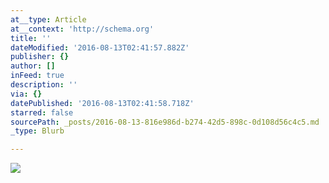 ```yaml
---
at__type: Article
at__context: 'http://schema.org'
title: ''
dateModified: '2016-08-13T02:41:57.882Z'
publisher: {}
author: []
inFeed: true
description: ''
via: {}
datePublished: '2016-08-13T02:41:58.718Z'
starred: false
sourcePath: _posts/2016-08-13-816e986d-b274-42d5-898c-0d108d56c4c5.md
_type: Blurb

---
```

<article style=""><img src="https://the-grid-user-content.s3-us-west-2.amazonaws.com/d47c19c0-5b67-45bc-8e13-384785682611.jpg" /></article>
